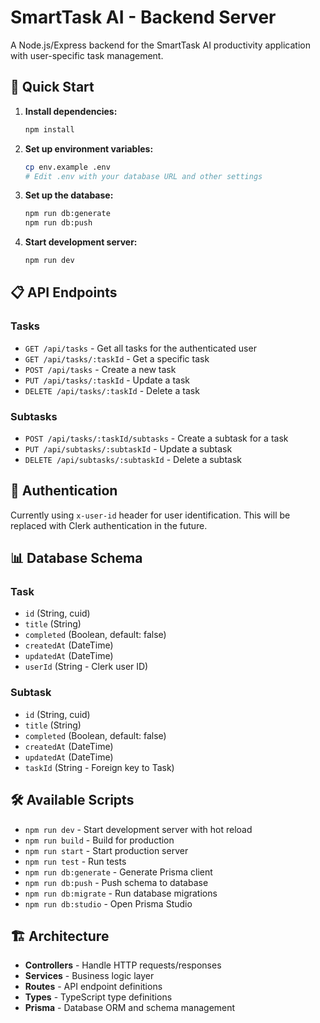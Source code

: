 # SmartTask AI - Backend Server

A Node.js/Express backend for the SmartTask AI productivity application with user-specific task management.

## 🚀 Quick Start

1. **Install dependencies:**
   ```bash
   npm install
   ```

2. **Set up environment variables:**
   ```bash
   cp env.example .env
   # Edit .env with your database URL and other settings
   ```

3. **Set up the database:**
   ```bash
   npm run db:generate
   npm run db:push
   ```

4. **Start development server:**
   ```bash
   npm run dev
   ```

## 📋 API Endpoints

### Tasks

- `GET /api/tasks` - Get all tasks for the authenticated user
- `GET /api/tasks/:taskId` - Get a specific task
- `POST /api/tasks` - Create a new task
- `PUT /api/tasks/:taskId` - Update a task
- `DELETE /api/tasks/:taskId` - Delete a task

### Subtasks

- `POST /api/tasks/:taskId/subtasks` - Create a subtask for a task
- `PUT /api/subtasks/:subtaskId` - Update a subtask
- `DELETE /api/subtasks/:subtaskId` - Delete a subtask

## 🔐 Authentication

Currently using `x-user-id` header for user identification. This will be replaced with Clerk authentication in the future.

## 📊 Database Schema

### Task
- `id` (String, cuid)
- `title` (String)
- `completed` (Boolean, default: false)
- `createdAt` (DateTime)
- `updatedAt` (DateTime)
- `userId` (String - Clerk user ID)

### Subtask
- `id` (String, cuid)
- `title` (String)
- `completed` (Boolean, default: false)
- `createdAt` (DateTime)
- `updatedAt` (DateTime)
- `taskId` (String - Foreign key to Task)

## 🛠️ Available Scripts

- `npm run dev` - Start development server with hot reload
- `npm run build` - Build for production
- `npm run start` - Start production server
- `npm run test` - Run tests
- `npm run db:generate` - Generate Prisma client
- `npm run db:push` - Push schema to database
- `npm run db:migrate` - Run database migrations
- `npm run db:studio` - Open Prisma Studio

## 🏗️ Architecture

- **Controllers** - Handle HTTP requests/responses
- **Services** - Business logic layer
- **Routes** - API endpoint definitions
- **Types** - TypeScript type definitions
- **Prisma** - Database ORM and schema management 